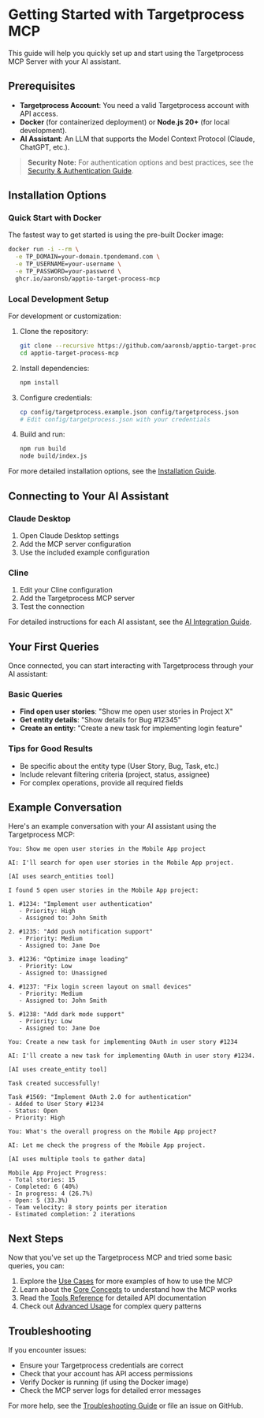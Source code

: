 # Getting Started with Targetprocess MCP

This guide will help you quickly set up and start using the Targetprocess MCP Server with your AI assistant.

## Prerequisites

- **Targetprocess Account**: You need a valid Targetprocess account with API access.
- **Docker** (for containerized deployment) or **Node.js 20+** (for local development).
- **AI Assistant**: An LLM that supports the Model Context Protocol (Claude, ChatGPT, etc.).

> **Security Note:** For authentication options and best practices, see the [Security & Authentication Guide](security-and-authentication.md).

## Installation Options

### Quick Start with Docker

The fastest way to get started is using the pre-built Docker image:

```bash
docker run -i --rm \
  -e TP_DOMAIN=your-domain.tpondemand.com \
  -e TP_USERNAME=your-username \
  -e TP_PASSWORD=your-password \
  ghcr.io/aaronsb/apptio-target-process-mcp
```

### Local Development Setup

For development or customization:

1. Clone the repository:
   ```bash
   git clone --recursive https://github.com/aaronsb/apptio-target-process-mcp.git
   cd apptio-target-process-mcp
   ```

2. Install dependencies:
   ```bash
   npm install
   ```

3. Configure credentials:
   ```bash
   cp config/targetprocess.example.json config/targetprocess.json
   # Edit config/targetprocess.json with your credentials
   ```

4. Build and run:
   ```bash
   npm run build
   node build/index.js
   ```

For more detailed installation options, see the [Installation Guide](integration/installation.md).

## Connecting to Your AI Assistant

### Claude Desktop

1. Open Claude Desktop settings
2. Add the MCP server configuration
3. Use the included example configuration

### Cline

1. Edit your Cline configuration
2. Add the Targetprocess MCP server
3. Test the connection

For detailed instructions for each AI assistant, see the [AI Integration Guide](integration/README.md).

## Your First Queries

Once connected, you can start interacting with Targetprocess through your AI assistant:

### Basic Queries

- **Find open user stories**: "Show me open user stories in Project X"
- **Get entity details**: "Show details for Bug #12345"
- **Create an entity**: "Create a new task for implementing login feature"

### Tips for Good Results

- Be specific about the entity type (User Story, Bug, Task, etc.)
- Include relevant filtering criteria (project, status, assignee)
- For complex operations, provide all required fields

## Example Conversation

Here's an example conversation with your AI assistant using the Targetprocess MCP:

```
You: Show me open user stories in the Mobile App project

AI: I'll search for open user stories in the Mobile App project.

[AI uses search_entities tool]

I found 5 open user stories in the Mobile App project:

1. #1234: "Implement user authentication"
   - Priority: High
   - Assigned to: John Smith
   
2. #1235: "Add push notification support"
   - Priority: Medium
   - Assigned to: Jane Doe
   
3. #1236: "Optimize image loading"
   - Priority: Low
   - Assigned to: Unassigned

4. #1237: "Fix login screen layout on small devices"
   - Priority: Medium
   - Assigned to: John Smith

5. #1238: "Add dark mode support"
   - Priority: Low
   - Assigned to: Jane Doe

You: Create a new task for implementing OAuth in user story #1234

AI: I'll create a new task for implementing OAuth in user story #1234.

[AI uses create_entity tool]

Task created successfully!

Task #1569: "Implement OAuth 2.0 for authentication"
- Added to User Story #1234
- Status: Open
- Priority: High

You: What's the overall progress on the Mobile App project?

AI: Let me check the progress of the Mobile App project.

[AI uses multiple tools to gather data]

Mobile App Project Progress:
- Total stories: 15
- Completed: 6 (40%)
- In progress: 4 (26.7%)
- Open: 5 (33.3%)
- Team velocity: 8 story points per iteration
- Estimated completion: 2 iterations
```

## Next Steps

Now that you've set up the Targetprocess MCP and tried some basic queries, you can:

1. Explore the [Use Cases](use-cases/README.md) for more examples of how to use the MCP
2. Learn about the [Core Concepts](core-concepts.md) to understand how the MCP works
3. Read the [Tools Reference](tools/README.md) for detailed API documentation
4. Check out [Advanced Usage](use-cases/advanced-usage.md) for complex query patterns

## Troubleshooting

If you encounter issues:

- Ensure your Targetprocess credentials are correct
- Check that your account has API access permissions
- Verify Docker is running (if using the Docker image)
- Check the MCP server logs for detailed error messages

For more help, see the [Troubleshooting Guide](integration/troubleshooting.md) or file an issue on GitHub.